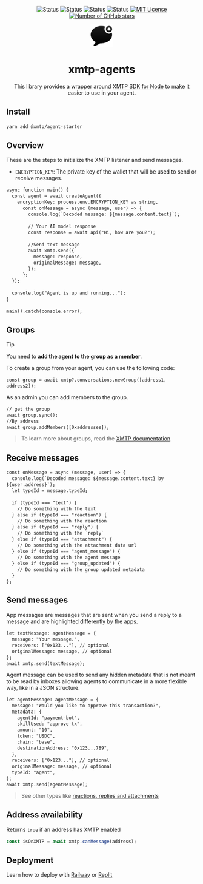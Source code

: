 <div align="center">

<div align="center">
</div>

![Status](https://img.shields.io/badge/alpha-orange)
![Status](https://img.shields.io/badge/interop-green)
![Status](https://img.shields.io/badge/e2ee-green)
![Status](https://img.shields.io/badge/decentralized-orange)
[![MIT License](https://img.shields.io/github/license/tutim-io/tutim)](https://github.com/tutim-io/tutim/blob/main/LICENSE)
[![Number of GitHub stars](https://img.shields.io/github/stars/tutim-io/tutim?logo=github)](https://github.com/ephemerahq/message-kit)

<img src="media/logo.png" alt="Logo" width="60" />
  
# xmtp-agents

This library provides a wrapper around [XMTP SDK for Node](https://github.com/xmtp/xmtp-js/tree/main/sdks/node-sdk) to make it easier to use in your agent.

</div>

## Install

```bash [yarn]
yarn add @xmtp/agent-starter
```

## Overview

These are the steps to initialize the XMTP listener and send messages.

- `ENCRYPTION_KEY`: The private key of the wallet that will be used to send or receive messages.

```tsx
async function main() {
  const agent = await createAgent({
    encryptionKey: process.env.ENCRYPTION_KEY as string,
      const onMessage = async (message, user) => {
        console.log(`Decoded message: ${message.content.text}`);

        // Your AI model response
        const response = await api("Hi, how are you?");

        //Send text message
        await xmtp.send({
          message: response,
          originalMessage: message,
        });
      };
  });

  console.log("Agent is up and running...");
}

main().catch(console.error);
```

## Groups

> [!TIP]
> You need to **add the agent to the group as a member**.

To create a group from your agent, you can use the following code:

```tsx
const group = await xmtp?.conversations.newGroup([address1, address2]);
```

As an admin you can add members to the group.

```tsx
// get the group
await group.sync();
//By address
await group.addMembers([0xaddresses]);
```

> To learn more about groups, read the [XMTP documentation](https://docs.xmtp.org/inboxes/group-permissions).

## Receive messages

```tsx
const onMessage = async (message, user) => {
  console.log(`Decoded message: ${message.content.text} by ${user.address}`);
  let typeId = message.typeId;

  if (typeId === "text") {
    // Do something with the text
  } else if (typeId === "reaction") {
    // Do something with the reaction
  } else if (typeId === "reply") {
    // Do something with the `reply`
  } else if (typeId === "attachment") {
    // Do something with the attachment data url
  } else if (typeId === "agent_message") {
    // Do something with the agent message
  } else if (typeId === "group_updated") {
    // Do something with the group updated metadata
  }
};
```

## Send messages

App messages are messages that are sent when you send a reply to a message and are highlighted differently by the apps.

```tsx [Text]
let textMessage: agentMessage = {
  message: "Your message.",
  receivers: ["0x123..."], // optional
  originalMessage: message, // optional
};
await xmtp.send(textMessage);
```

Agent message can be used to send any hidden metadata that is not meant to be read by inboxes allowing agents to communicate in a more flexible way, like in a JSON structure.

```tsx [Agent]
let agentMessage: agentMessage = {
  message: "Would you like to approve this transaction?",
  metadata: {
    agentId: "payment-bot",
    skillUsed: "approve-tx",
    amount: "10",
    token: "USDC",
    chain: "base",
    destinationAddress: "0x123...789",
  },
  receivers: ["0x123..."], // optional
  originalMessage: message, // optional
  typeId: "agent",
};
await xmtp.send(agentMessage);
```

> See other types like [reactions, replies and attachments](/packages/agent-starter/)

## Address availability

Returns `true` if an address has XMTP enabled

```typescript
const isOnXMTP = await xmtp.canMessage(address);
```

## Deployment

Learn how to deploy with [Railway](/recipes/railway/) or [Replit](/recipes/replit/)

